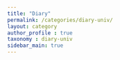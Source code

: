 ```yaml
---
title: "Diary"
permalink: /categories/diary-univ/
layout: category
author_profile : true
taxonomy : diary-univ
sidebar_main: true
---
```

